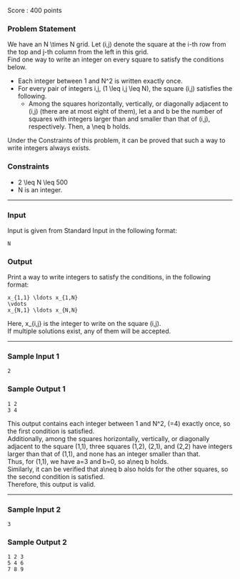 Score : 400 points

### Problem Statement

We have an N \times N grid. Let (i,j) denote the square at the i-th row from the top and j-th column from the left in this grid.  
Find one way to write an integer on every square to satisfy the conditions below.

* Each integer between 1 and N^2 is written exactly once.
* For every pair of integers i,j\, (1 \leq i,j \leq N), the square (i,j) satisfies the following.
  + Among the squares horizontally, vertically, or diagonally adjacent to (i,j) (there are at most eight of them), let a and b be the number of squares with integers larger than and smaller than that of (i,j), respectively. Then, a \neq b holds.

Under the Constraints of this problem, it can be proved that such a way to write integers always exists.

### Constraints

* 2 \leq N \leq 500
* N is an integer.

---

### Input

Input is given from Standard Input in the following format:

```
N
```

### Output

Print a way to write integers to satisfy the conditions, in the following format:

```
x_{1,1} \ldots x_{1,N}
\vdots
x_{N,1} \ldots x_{N,N}
```

Here, x\_{i,j} is the integer to write on the square (i,j).  
If multiple solutions exist, any of them will be accepted.

---

### Sample Input 1

```
2
```

### Sample Output 1

```
1 2
3 4
```

This output contains each integer between 1 and N^2\, (=4) exactly once, so the first condition is satisfied.  
Additionally, among the squares horizontally, vertically, or diagonally adjacent to the square (1,1), three squares (1,2), (2,1), and (2,2) have integers larger than that of (1,1), and none has an integer smaller than that.  
Thus, for (1,1), we have a=3 and b=0, so a\neq b holds.  
Similarly, it can be verified that a\neq b also holds for the other squares, so the second condition is satisfied.  
Therefore, this output is valid.

---

### Sample Input 2

```
3
```

### Sample Output 2

```
1 2 3
5 4 6
7 8 9
```